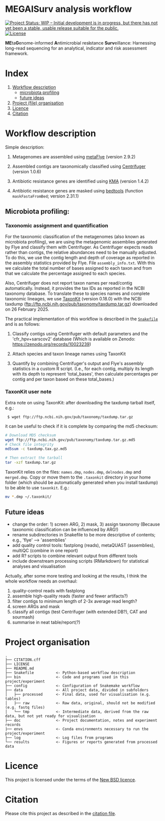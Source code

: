 # MEGAISurv analysis workflow

[![Project Status: WIP – Initial development is in progress, but there has not yet been a stable, usable release suitable for the public.](https://www.repostatus.org/badges/latest/wip.svg)](https://www.repostatus.org/#wip) [![License](https://img.shields.io/badge/License-BSD_3--Clause-blue.svg)](https://opensource.org/licenses/BSD-3-Clause)

**ME**ta**G**enome-informed **A**ntimicrobial res**i**stance **Surv**eillance:
Harnessing long-read sequencing for an analytical, indicator and risk assessment
framework.

# Index

1. [Workflow description](#workflow-description)
    - [microbiota profiling](#microbiota-profiling)
    - [future ideas](#future-ideas)
2. [Project (file) organisation](#project-organisation)
3. [Licence](#licence)
4. [Citation](#citation)

# Workflow description

Simple description:

1. Metagenomes are assembled using [metaFlye](https://github.com/mikolmogorov/Flye) (version 2.9.2)

2. Assembled contigs are taxonomically classified using [Centrifuger](https://github.com/mourisl/centrifuger) (version 1.0.6)

3. Antibiotic resistance genes are identified using [KMA](https://github.com/genomicepidemiology/kma) (version 1.4.2)

4. Antibiotic resistance genes are masked using [bedtools](https://bedtools.readthedocs.io/en/latest/index.html) (function `maskFastaFromBed`; version 2.31.1)

## Microbiota profiling:

### Taxonomic assignment and quantification

For the taxonomic classification of the metagenomes (also known as microbiota profiling),
we are using the metagenomic assemblies generated by Flye and classify them with
Centrifuger. As Centrifuger expects reads rather than contigs, the relative
abundances need to be manually adjusted. To do this, we use the contig length 
and depth of coverage as reported in the assembly statistics provided by Flye. 
File `assembly_info.txt`. With this we calculate the total number of bases
assigned to each taxon and from that we calculate the percentage assigned to
each species.

Also, Centrifuger does not report taxon names per read/contig automatically.
Instead, it provides the tax IDs as reported in the NCBI taxonomy database.
To translate these to species names and complete taxonomic lineages, we use
[TaxonKit](https://bioinf.shenwei.me/taxonkit) (version 0.18.0) with the
NCBI taxdump (ftp://ftp.ncbi.nih.gov/pub/taxonomy/taxdump.tar.gz) 
downloaded on 26 February 2025.

The practical implementation of this workflow is described in the
[`Snakefile`](Snakefile) and is as follows:

 1. Classify contigs using Centrifuger with default parameters and the 'cfr_hpv+sarscov2' database
(Which is available on Zenodo: https://zenodo.org/records/10023239)
 
 2. Attach species and taxon lineage names using TaxonKit
 
 3. Quantify by combining Centrifuger's output and Flye's assembly statistics
in a custom R script. (I.e., for each contig, multiply its length with its depth
to represent 'total_bases', then calculate percentages per contig and per taxon
based on these total_bases.)

### TaxonKit user note

Extra note on using TaxonKit: after downloading the taxdump tarball itself, e.g.:

` $ wget ftp://ftp.ncbi.nih.gov/pub/taxonomy/taxdump.tar.gz`

it can be useful to check if it is complete by comparing the md5 checksum:

```bash
# Download MD5 checksum
wget ftp://ftp.ncbi.nih.gov/pub/taxonomy/taxdump.tar.gz.md5
# Check file integrity
md5sum -c taxdump.tax.gz.md5

# Then extract the tarball
tar -xzf taxdump.tar.gz
```

TaxonKit relies on the files: `names.dmp`, `nodes.dmp`, `delnodes.dmp` and `merged.dmp`.
Copy or move them to the `.taxonkit` directory in your home folder (which should be automatically
generated when you install taxdump) to be able to use `taxonkit`. E.g.:

```bash
mv *.dmp ~/.taxonkit/
```

## Future ideas

- change the order: 1) screen ARG, 2) mask, 3) assign taxonomy
(Because taxonomic classification can be influenced by ARG!)
- rename subdirectories in Snakefile to be more descriptive of contents;
e.g., 'flye' --> 'assemblies'
- add quality control tools: fastplong (reads), metaQUAST (assemblies), multiQC (combine in one report)
- add R? scripts to combine relevant output from different tools
- include downstream processing scripts (RMarkdown) for statistical analyses
and visualisation

Actually, after some more testing and looking at the results, I think the whole workflow needs an overhaul:
1. quality-control reads with fastplong
2. assemble high-quality reads (faster and fewer artifacts?)
3. filter contigs to minimum length of 2-3x average read length?
4. screen ARGs and mask
5. classify all contigs (test Centrifuger (with extended DB?), CAT and sourmash)
6. summarise in neat table/report(?)

# Project organisation

```
.
├── CITATION.cff
├── LICENSE
├── README.md
├── Snakefile          <- Python-based workflow description
├── bin                <- Code and programs used in this project/experiment
├── config             <- Configuration of Snakemake workflow
├── data               <- All project data, divided in subfolders
│   ├── processed      <- Final data, used for visualisation (e.g. tables)
│   ├── raw            <- Raw data, original, should not be modified (e.g. fastq files)
│   └── tmp            <- Intermediate data, derived from the raw data, but not yet ready for visualisation
├── doc                <- Project documentation, notes and experiment records
├── envs               <- Conda environments necessary to run the project/experiment
├── log                <- Log files from programs
└── results            <- Figures or reports generated from processed data
```

# Licence

This project is licensed under the terms of the [New BSD licence](LICENSE).

# Citation

Please cite this project as described in the [citation file](CITATION.cff).
